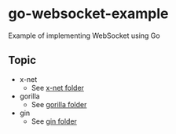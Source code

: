 # go-websocket-example

Example of implementing WebSocket using Go

## Topic

* x-net
  * See [x-net folder](./x-net/)
* gorilla
  * See [gorilla folder](./gorilla/)
* gin
  * See [gin folder](./gin/)
